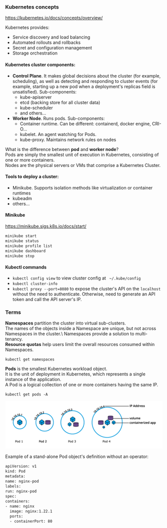 ### Kubernetes concepts
https://kubernetes.io/docs/concepts/overview/

Kubernetes provides:
* Service discovery and load balancing
* Automated rollouts and rollbacks
* Secret and configuration management 
* Storage orchestration

#### Kubernetes cluster components:
* **Control Plane**. It makes global decisions about the cluster (for example, scheduling), as well as detecting and responding to cluster events (for example, starting up a new pod when a deployment's replicas field is unsatisfied). Sub-components:
  * kube-apiserver
  * etcd (backing store for all cluster data)
  * kube-scheduler
  * and others...
* **Worker Node**. Runs pods. Sub-components:
  * Container runtime. Can be different: containerd, docker engine, CRI-O...
  * kubelet. An agent watching for Pods.
  * kube-proxy. Maintains network rules on nodes

What is the difference between **pod** and **worker node**?\
Pods are simply the smallest unit of execution in Kubernetes, consisting of one or more containers.\
Nodes are the physical servers or VMs that comprise a Kubernetes Cluster.

#### Tools to deploy a cluster:
* Minikube. Supports isolation methods like virtualization or container runtimes 
* kubeadm
* others...

#### Minikube 
https://minikube.sigs.k8s.io/docs/start/

```
minikube start
minikube status
minikube profile list
minikube dashboard
minikube stop   
```

#### Kubectl commands
* `kubectl config view` to view cluster config at ` ~/.kube/config`
* `kubectl cluster-info`
* `kubectl proxy --port=8080` to expose the cluster's API on the `localhost` without the need to authenticate. Otherwise, need to generate an API token and call the API server's IP.

### Terms
**Namespaces** partition the cluster into virtual sub-clusters.\
The names of the objects inside a Namespace are unique, but not across Namespaces in the cluster.\ 
Namespaces provide a solution to multi-tenancy.\
**Resource quotas** help users limit the overall resources consumed within Namespaces.

```
kubectl get namespaces
```

**Pods** is the smallest Kubernetes workload object.\
It is the unit of deployment in Kubernetes, which represents a single instance of the application.\
A Pod is a logical collection of one or more containers having the same IP.
```
kubectl get pods -A
```
![Pods](Kubernetes_files/Single-_and_Multi-Container_Pods.png)

Example of a stand-alone Pod object's definition without an operator:
```
apiVersion: v1
kind: Pod
metadata:
name: nginx-pod
labels:
run: nginx-pod
spec:
containers:
- name: nginx
  image: nginx:1.22.1
  ports:
  - containerPort: 80
```